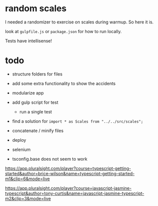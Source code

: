 # random scales
I needed a randomizer to exercise on scales during warmup. So here it is.

look at `gulpfile.js` or `package.json` for how to run locally.

Tests have intellisense!

# todo

* structure folders for files
* add some extra functionality to show the accidents
* modularize app
* add gulp script for test
    
    * run a single test

* find a solution for `import * as Scales from "../../src/scales";`
* concatenate / minify files
* deploy
* selenium
* tsconfig.base does not seem to work

https://app.pluralsight.com/player?course=typescript-getting-started&author=brice-wilson&name=typescript-getting-started-m1&clip=6&mode=live

https://app.pluralsight.com/player?course=javascript-jasmine-typescript&author=tony-curtis&name=javascript-jasmine-typescript-m2&clip=3&mode=live